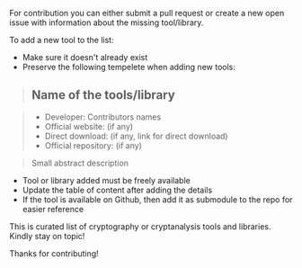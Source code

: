 For contribution you can either submit a pull request or create a new open issue with information about the missing tool/library.

To add a new tool to the list:

* Make sure it doesn't already exist
* Preserve the following tempelete when adding new tools:

>## Name of the tools/library

>* Developer: Contributors names
>* Official website: (if any)
>* Direct download: (if any, link for direct download)
>* Official repository: (if any)

>Small abstract description 

* Tool or library added must be freely available
* Update the table of content after adding the details
* If the tool is available on Github, then add it as submodule to the repo for easier reference

This is curated list of cryptography or cryptanalysis tools and libraries.
Kindly stay on topic!

Thanks for contributing!
